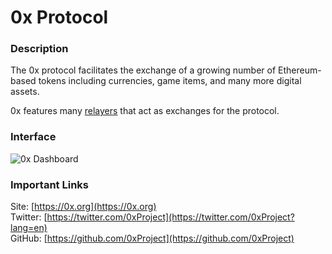 # 0x Protocol

### Description

The 0x protocol facilitates the exchange of a growing number of Ethereum-based tokens including currencies, game items, and many more digital assets.  
  
0x features many [relayers](0x-relayers.md) that act as exchanges for the protocol.

### Interface

![0x Dashboard](../../../../.gitbook/assets/0x_interface.png)

### Important Links

Site: [https://0x.org](https://0x.org)  
Twitter: [https://twitter.com/0xProject](https://twitter.com/0xProject?lang=en)  
GitHub: [https://github.com/0xProject](https://github.com/0xProject)

